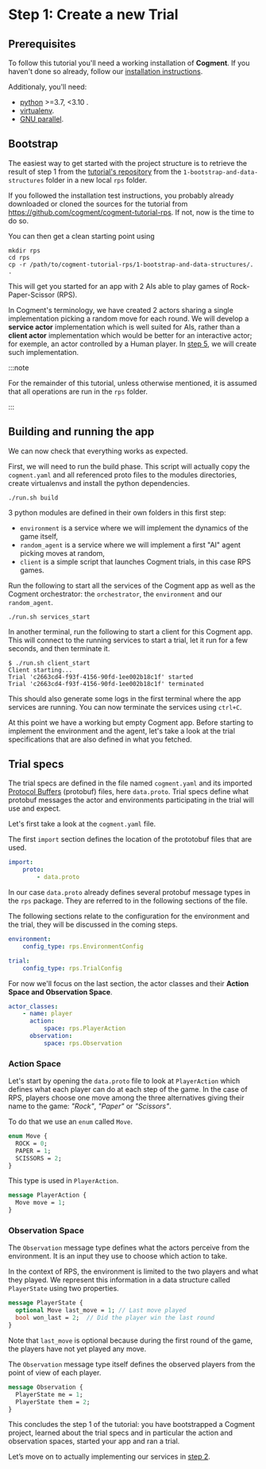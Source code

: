 # Step 1: Create a new Trial

## Prerequisites

To follow this tutorial you'll need a working installation of **Cogment**. If you haven't done so already, follow our [installation instructions](../../reference/cli/index.md).

Additionaly, you'll need:

-   [python](https://www.python.org/) >=3.7, <3.10 .
-   [virtualenv](https://virtualenv.pypa.io/en/latest/).
-   [GNU parallel](https://www.gnu.org/software/parallel/).

## Bootstrap

The easiest way to get started with the project structure is to retrieve the result of step 1 from the [tutorial's repository](https://github.com/cogment/cogment-tutorial-rps) from the `1-bootstrap-and-data-structures` folder in a new local `rps` folder.

If you followed the installation test instructions, you probably already downloaded or cloned the sources for the tutorial from <https://github.com/cogment/cogment-tutorial-rps>. If not, now is the time to do so.

You can then get a clean starting point using

```console
mkdir rps
cd rps
cp -r /path/to/cogment-tutorial-rps/1-bootstrap-and-data-structures/. .
```

This will get you started for an app with 2 AIs able to play games of Rock-Paper-Scissor (RPS).

In Cogment's terminology, we have created 2 actors sharing a single implementation picking a random move for each round. We will develop a **service actor** implementation which is well suited for AIs, rather than a **client actor** implementation which would be better for an interactive actor; for exemple, an actor controlled by a Human player. In [step 5](./5-human-player.md), we will create such implementation.

:::note

For the remainder of this tutorial, unless otherwise mentioned, it is assumed that all operations are run in the `rps` folder.

:::

## Building and running the app

We can now check that everything works as expected.

First, we will need to run the build phase. This script will actually copy the `cogment.yaml` and all referenced proto files to the modules directories, create virtualenvs and install the python dependencies.

```console
./run.sh build
```

3 python modules are defined in their own folders in this first step:

-   `environment` is a service where we will implement the dynamics of the game itself,
-   `random_agent` is a service where we will implement a first "AI" agent picking moves at random,
-   `client` is a simple script that launches Cogment trials, in this case RPS games.

Run the following to start all the services of the Cogment app as well as the Cogment orchestrator: the `orchestrator`, the `environment` and our `random_agent`.

```console
./run.sh services_start
```

In another terminal, run the following to start a client for this Cogment app. This will connect to the running services to start a trial, let it run for a few seconds, and then terminate it.

```console
$ ./run.sh client_start
Client starting...
Trial 'c2663cd4-f93f-4156-90fd-1ee002b18c1f' started
Trial 'c2663cd4-f93f-4156-90fd-1ee002b18c1f' terminated
```

This should also generate some logs in the first terminal where the app services are running. You can now terminate the services using `ctrl+C`.

At this point we have a working but empty Cogment app. Before starting to implement the environment and the agent, let's take a look at the trial specifications that are also defined in what you fetched.

## Trial specs

The trial specs are defined in the file named `cogment.yaml` and its imported [Protocol Buffers](https://developers.google.com/protocol-buffers/) (protobuf) files, here `data.proto`. Trial specs define what protobuf messages the actor and environments participating in the trial will use and expect.

Let's first take a look at the `cogment.yaml` file.

The first `import` section defines the location of the prototobuf files that are used.

```yaml
import:
    proto:
        - data.proto
```

In our case `data.proto` already defines several protobuf message types in the `rps` package. They are referred to in the following sections of the file.

The following sections relate to the configuration for the environment and the trial, they will be discussed in the coming steps.

```yaml
environment:
    config_type: rps.EnvironmentConfig

trial:
    config_type: rps.TrialConfig
```

For now we'll focus on the last section, the actor classes and their **Action Space and Observation Space**.

```yaml
actor_classes:
    - name: player
      action:
          space: rps.PlayerAction
      observation:
          space: rps.Observation
```

### Action Space

Let's start by opening the `data.proto` file to look at `PlayerAction` which defines what each player can do at each step of the game. In the case of RPS, players choose one move among the three alternatives giving their name to the game: _"Rock"_, _"Paper"_ or _"Scissors"_.

To do that we use an `enum` called `Move`.

```proto
enum Move {
  ROCK = 0;
  PAPER = 1;
  SCISSORS = 2;
}
```

This type is used in `PlayerAction`.

```proto
message PlayerAction {
  Move move = 1;
}
```

### Observation Space

The `Observation` message type defines what the actors perceive from the environment. It is an input they use to choose which action to take.

In the context of RPS, the environment is limited to the two players and what they played. We represent this information in a data structure called `PlayerState` using two properties.

```proto
message PlayerState {
  optional Move last_move = 1; // Last move played
  bool won_last = 2;  // Did the player win the last round
}
```

Note that `last_move` is optional because during the first round of the game, the players have not yet played any move.

The `Observation` message type itself defines the observed players from the point of view of each player.

```proto
message Observation {
  PlayerState me = 1;
  PlayerState them = 2;
}
```

This concludes the step 1 of the tutorial: you have bootstrapped a Cogment project, learned about the trial specs and in particular the action and observation spaces, started your app and ran a trial.

Let’s move on to actually implementing our services in [step 2](./2-random-player.md).
